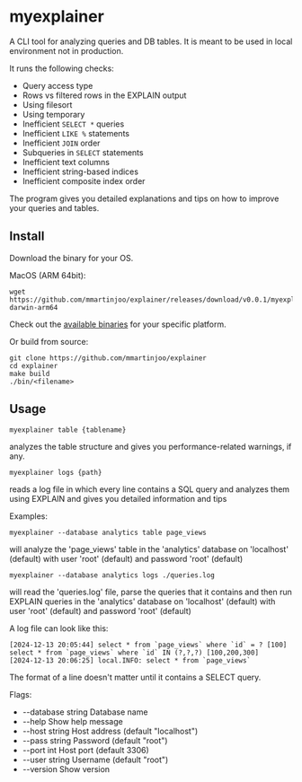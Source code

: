 # myexplainer

A CLI tool for analyzing queries and DB tables. It is meant to be used in local environment not in production.

It runs the following checks:
- Query access type
- Rows vs filtered rows in the EXPLAIN output
- Using filesort
- Using temporary
- Inefficient `SELECT *` queries
- Inefficient `LIKE %` statements
- Inefficient `JOIN` order
- Subqueries in `SELECT` statements
- Inefficient text columns
- Inefficient string-based indices
- Inefficient composite index order

The program gives you detailed explanations and tips on how to improve your queries and tables.

## Install

Download the binary for your OS.

MacOS (ARM 64bit):
```
wget https://github.com/mmartinjoo/explainer/releases/download/v0.0.1/myexplainer-darwin-arm64
```

Check out the [available binaries](https://github.com/mmartinjoo/explainer/releases) for your specific platform.

Or build from source:
```
git clone https://github.com/mmartinjoo/explainer
cd explainer
make build
./bin/<filename>
```

## Usage

``myexplainer table {tablename}`` 

analyzes the table structure and gives you performance-related warnings, if any.

``myexplainer logs {path}`` 

reads a log file in which every line contains a SQL query and analyzes them using EXPLAIN and gives you detailed information and tips

Examples:

``myexplainer --database analytics table page_views`` 

will analyze the 'page_views' table in the 'analytics' database on 'localhost' (default) with user 'root' (default) and password 'root' (default)

``myexplainer --database analytics logs ./queries.log`` 

will read the 'queries.log' file, parse the queries that it contains and then run EXPLAIN queries in the 'analytics' database on 'localhost' (default) with user 'root' (default) and password 'root' (default)

A log file can look like this:
```
[2024-12-13 20:05:44] select * from `page_views` where `id` = ? [100]
select * from `page_views` where `id` IN (?,?,?) [100,200,300]
[2024-12-13 20:06:25] local.INFO: select * from `page_views`
```

The format of a line doesn't matter until it contains a SELECT query.

Flags:

- --database string Database name
- --help Show help message
- --host string Host address (default "localhost")
- --pass string Password (default "root")
- --port int Host port (default 3306)
- --user string Username (default "root")
- --version Show version